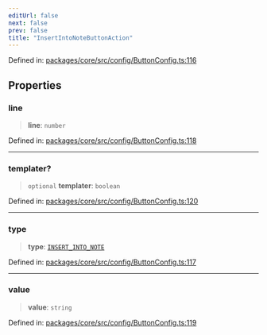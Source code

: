 ```yaml
---
editUrl: false
next: false
prev: false
title: "InsertIntoNoteButtonAction"
---
```


Defined in: [packages/core/src/config/ButtonConfig.ts:116](https://github.com/mProjectsCode/obsidian-meta-bind-plugin/blob/164b4e159d0a9103f56c4079fbd94da824499fe4/packages/core/src/config/ButtonConfig.ts#L116)

## Properties

### line

> **line**: `number`

Defined in: [packages/core/src/config/ButtonConfig.ts:118](https://github.com/mProjectsCode/obsidian-meta-bind-plugin/blob/164b4e159d0a9103f56c4079fbd94da824499fe4/packages/core/src/config/ButtonConfig.ts#L118)

***

### templater?

> `optional` **templater**: `boolean`

Defined in: [packages/core/src/config/ButtonConfig.ts:120](https://github.com/mProjectsCode/obsidian-meta-bind-plugin/blob/164b4e159d0a9103f56c4079fbd94da824499fe4/packages/core/src/config/ButtonConfig.ts#L120)

***

### type

> **type**: [`INSERT_INTO_NOTE`](/obsidian-meta-bind-plugin-docs/api/enumerations/buttonactiontype/#insert_into_note)

Defined in: [packages/core/src/config/ButtonConfig.ts:117](https://github.com/mProjectsCode/obsidian-meta-bind-plugin/blob/164b4e159d0a9103f56c4079fbd94da824499fe4/packages/core/src/config/ButtonConfig.ts#L117)

***

### value

> **value**: `string`

Defined in: [packages/core/src/config/ButtonConfig.ts:119](https://github.com/mProjectsCode/obsidian-meta-bind-plugin/blob/164b4e159d0a9103f56c4079fbd94da824499fe4/packages/core/src/config/ButtonConfig.ts#L119)
